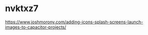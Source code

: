 # nvktxz7

https://www.joshmorony.com/adding-icons-splash-screens-launch-images-to-capacitor-projects/
